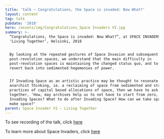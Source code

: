 ```yaml
---
title: 'talk ~ Congratulations, the Space is invaded: Now What?'
layout: content
tag: talk
pubdate: '2018'
hero: /assets/img/Congratulations_Space Invaders VI.jpg
summary: >-
  “Congratulations, the Space is invaded: Now What?”, at SPACE INVADERS VI -
  'Living Together’, Helsinki, 2018


  By looking at the repeated gestures of Space Invasion and subsequent
  post-revolution spaces, we understand that the main difficulty in
  post-revolution spaces is maintaining the changed status quo, and to not
  revert back into sedimented hegemonies of power.


  If Invading Space as an artistic practice may be thought to resonate with
  anarchist thinking, ie. a reclaiming of space from sedimented and stratified
  practices of capital based allocations of space, then we have to ask or think
  together, 'How, may archives help us to not have to start from zero, when
  Invading Spaces? What to do after Invading Space? How can we take space to
  make space?'
parent: Space Invader VI – Living Together
---
```

To see recording of the talk, click [here](https://www.facebook.com/vidha.saumya/videos/10156306353767482/)

To learn more about Space Invaders, click [here](https://www.publics.fi/calendar/space-invaders-vi/)
